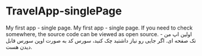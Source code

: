 # TravelApp-singlePage
My first app - single page.   My first app - single page. If you need to check somewhere, the source code can be viewed as open source.
اولین اپ من - تک صفحه ای.
اگر جایی رو نیاز داشتید چک کنید، سورس کد به صورت اوپن سورس قابل دیدن هست.
